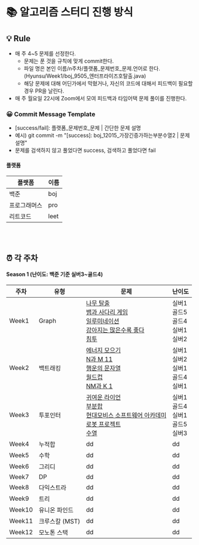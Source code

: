 # 📚 알고리즘 스터디 진행 방식

## 💡 Rule
- 매 주 4~5 문제를 선정한다.
  - 문제는 푼 것을 규칙에 맞게 commit한다.
  - 파일 명은 본인 이름/n주차/플랫폼_문제번호_문제.언어로 한다. (Hyunsu/Week1/boj_9505_엔터프라이즈호탈출.java)
  - 해당 문제에 대해 어딘가에서 막혔거나, 자신의 코드에 대해서 피드백이 필요할 경우 PR을 날린다.
- 매 주 월요일 22시에 Zoom에서 모여 피드백과 타임어택 문제 풀이를 진행한다.

### 😀 Commit Message Template
- [success/fail]: 플랫폼_문제번호_문제 | 간단한 문제 설명
- 예시) git commit -m "[success]: boj_12015_가장긴증가하는부분수열2 | 문제 설명"
- 문제를 검색하지 않고 풀었다면 success, 검색하고 풀었다면 fail

#### 플랫폼
|플랫폼|이름|
|---|---|
|백준|boj|
|프로그래머스|pro|
|리트코드|leet|

<br/><br/>

## ⏰ 각 주차
#### Season 1 (난이도: 백준 기준 실버3~골드4)
|   주차   |   유형   |   문제   |   난이도   |
|--------------|--------------|--------------|--------------|
|Week1|Graph| [나무 탈출](https://www.acmicpc.net/problem/15900) <br/> [뱀과 사다리 게임](https://www.acmicpc.net/problem/16928) <br/> [일루미네이션](https://www.acmicpc.net/problem/5547) <br/> [강아지는 많은수록 좋다](https://www.acmicpc.net/problem/27971) <br/> [침투](https://www.acmicpc.net/problem/13565) <br/> | 실버1 <br/> 골드5 <br/> 골드4 <br/> 실버1 <br/> 실버2 <br/> |
|Week2|백트래킹|[에너지 모으기](https://www.acmicpc.net/problem/16198) </br> [N과 M 11](https://www.acmicpc.net/problem/15665) </br> [행운의 문자열](https://www.acmicpc.net/problem/1342) </br> [월드컵](https://www.acmicpc.net/problem/6987) </br> [NM과 K 1](https://www.acmicpc.net/problem/18290) <br/>| 실버1 <br/> 실버2 <br/> 실버1 <br/> 골드4 <br/> 실버1 <br/>|
|Week3|투포인터|[귀여운 라이언](https://www.acmicpc.net/problem/15565) <br/> [부분합](https://www.acmicpc.net/problem/1806) <br/> [현대모비스 소프트웨어 아카데미](https://www.acmicpc.net/problem/26091) <br/> [로봇 프로젝트](https://www.acmicpc.net/problem/3649) <br/> [수열](https://www.acmicpc.net/problem/2559) <br/> | 실버1 <br/> 골드4 <br/> 실버1 <br/> 골드5 <br/> 실버3 <br/>|
|Week4|누적합|dd|dd|
|Week5|수학|dd|dd|
|Week6|그리디|dd|dd|
|Week7|DP|dd|dd|
|Week8|다익스트라|dd|dd|
|Week9|트리|dd|dd|
|Week10|유니온 파인드|dd|dd|
|Week11|크루스칼 (MST)|dd|dd|
|Week12|모노톤 스택|dd|dd|

